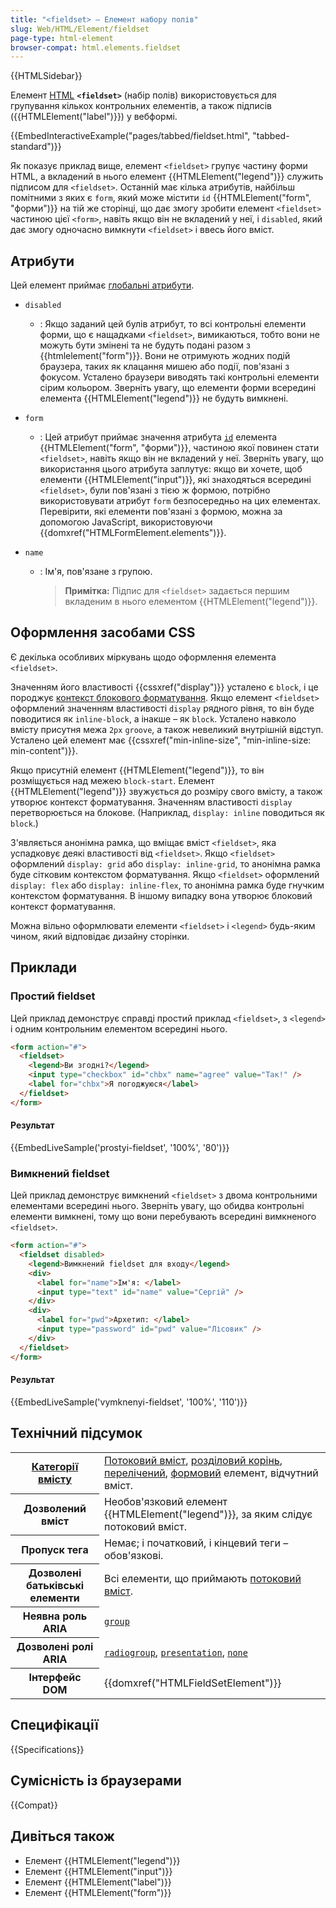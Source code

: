 ```yaml
---
title: "<fieldset> – Елемент набору полів"
slug: Web/HTML/Element/fieldset
page-type: html-element
browser-compat: html.elements.fieldset
---
```


{{HTMLSidebar}}

Елемент [HTML](/uk/docs/Web/HTML) **`<fieldset>`** (набір полів) використовується для групування кількох контрольних елементів, а також підписів ({{HTMLElement("label")}}) у вебформі.

{{EmbedInteractiveExample("pages/tabbed/fieldset.html", "tabbed-standard")}}

Як показує приклад вище, елемент `<fieldset>` групує частину форми HTML, а вкладений в нього елемент {{HTMLElement("legend")}} служить підписом для `<fieldset>`. Останній має кілька атрибутів, найбільш помітними з яких є `form`, який може містити `id` {{HTMLElement("form", "форми")}} на тій же сторінці, що дає змогу зробити елемент `<fieldset>` частиною цієї `<form>`, навіть якщо він не вкладений у неї, і `disabled`, який дає змогу одночасно вимкнути `<fieldset>` і ввесь його вміст.

## Атрибути

Цей елемент приймає [глобальні атрибути](/uk/docs/Web/HTML/Global_attributes).

- `disabled`
  - : Якщо заданий цей булів атрибут, то всі контрольні елементи форми, що є нащадками `<fieldset>`, вимикаються, тобто вони не можуть бути змінені та не будуть подані разом з {{htmlelement("form")}}. Вони не отримують жодних подій браузера, таких як клацання мишею або події, пов'язані з фокусом. Усталено браузери виводять такі контрольні елементи сірим кольором. Зверніть увагу, що елементи форми всередині елемента {{HTMLElement("legend")}} не будуть вимкнені.
- `form`
  - : Цей атрибут приймає значення атрибута [`id`](/uk/docs/Web/HTML/Global_attributes#id) елемента {{HTMLElement("form", "форми")}}, частиною якої повинен стати `<fieldset>`, навіть якщо він не вкладений у неї. Зверніть увагу, що використання цього атрибута заплутує: якщо ви хочете, щоб елементи {{HTMLElement("input")}}, які знаходяться всередині `<fieldset>`, були пов'язані з тією ж формою, потрібно використовувати атрибут `form` безпосередньо на цих елементах. Перевірити, які елементи пов'язані з формою, можна за допомогою JavaScript, використовуючи {{domxref("HTMLFormElement.elements")}}.
- `name`

  - : Ім'я, пов'язане з групою.

    > **Примітка:** Підпис для `<fieldset>` задається першим вкладеним в нього елементом {{HTMLElement("legend")}}.

## Оформлення засобами CSS

Є декілька особливих міркувань щодо оформлення елемента `<fieldset>`.

Значенням його властивості {{cssxref("display")}} усталено є `block`, і це породжує [контекст блокового форматування](/uk/docs/Web/CSS/CSS_display/Block_formatting_context). Якщо елемент `<fieldset>` оформлений значенням властивості `display` рядного рівня, то він буде поводитися як `inline-block`, а інакше – як `block`. Усталено навколо вмісту присутня межа `2px` `groove`, а також невеликий внутрішній відступ. Усталено цей елемент має {{cssxref("min-inline-size", "min-inline-size: min-content")}}.

Якщо присутній елемент {{HTMLElement("legend")}}, то він розміщується над межею `block-start`. Елемент {{HTMLElement("legend")}} звужується до розміру свого вмісту, а також утворює контекст форматування. Значенням властивості `display` перетворюється на блокове. (Наприклад, `display: inline` поводиться як `block`.)

З'являється анонімна рамка, що вміщає вміст `<fieldset>`, яка успадковує деякі властивості від `<fieldset>`. Якщо `<fieldset>` оформлений `display: grid` або `display: inline-grid`, то анонімна рамка буде сітковим контекстом форматування. Якщо `<fieldset>` оформлений `display: flex` або `display: inline-flex`, то анонімна рамка буде гнучким контекстом форматування. В іншому випадку вона утворює блоковий контекст форматування.

Можна вільно оформлювати елементи `<fieldset>` і `<legend>` будь-яким чином, який відповідає дизайну сторінки.

## Приклади

### Простий fieldset

Цей приклад демонструє справді простий приклад `<fieldset>`, з `<legend>` і одним контрольним елементом всередині нього.

```html
<form action="#">
  <fieldset>
    <legend>Ви згодні?</legend>
    <input type="checkbox" id="chbx" name="agree" value="Так!" />
    <label for="chbx">Я погоджуюся</label>
  </fieldset>
</form>
```

#### Результат

{{EmbedLiveSample('prostyi-fieldset', '100%', '80')}}

### Вимкнений fieldset

Цей приклад демонструє вимкнений `<fieldset>` з двома контрольними елементами всередині нього. Зверніть увагу, що обидва контрольні елементи вимкнені, тому що вони перебувають всередині вимкненого `<fieldset>`.

```html
<form action="#">
  <fieldset disabled>
    <legend>Вимкнений fieldset для входу</legend>
    <div>
      <label for="name">Ім'я: </label>
      <input type="text" id="name" value="Сергій" />
    </div>
    <div>
      <label for="pwd">Архетип: </label>
      <input type="password" id="pwd" value="Лісовик" />
    </div>
  </fieldset>
</form>
```

#### Результат

{{EmbedLiveSample('vymknenyi-fieldset', '100%', '110')}}

## Технічний підсумок

<table class="properties">
  <tbody>
    <tr>
      <th scope="row">
        <a href="/uk/docs/Web/HTML/Content_categories"
          >Категорії вмісту</a
        >
      </th>
      <td>
        <a href="/uk/docs/Web/HTML/Content_categories#potokovyi-vmist"
          >Потоковий вміст</a
        >,
        <a href="/uk/docs/Web/HTML/Element/Heading_Elements#rozdilovyi-korin"
          >розділовий корінь</a
        >,
        <a href="/uk/docs/Web/HTML/Content_categories#perelicheni"
          >перелічений</a
        >,
        <a
          href="/uk/docs/Web/HTML/Content_categories#formovyi-vmist"
          >формовий</a
        >
        елемент, відчутний вміст.
      </td>
    </tr>
    <tr>
      <th scope="row">Дозволений вміст</th>
      <td>
        Необов'язковий елемент {{HTMLElement("legend")}}, за яким слідує потоковий вміст.
      </td>
    </tr>
    <tr>
      <th scope="row">Пропуск тега</th>
      <td>Немає; і початковий, і кінцевий теги – обов'язкові.</td>
    </tr>
    <tr>
      <th scope="row">Дозволені батьківські елементи</th>
      <td>
        Всі елементи, що приймають <a href="/uk/docs/Web/HTML/Content_categories#potokovyi-vmist">потоковий вміст</a>.
      </td>
    </tr>
    <tr>
      <th scope="row">Неявна роль ARIA</th>
      <td><a href="/uk/docs/Web/Accessibility/ARIA/Roles/group_role"><code>group</code></a></td>
    </tr>
    <tr>
      <th scope="row">Дозволені ролі ARIA</th>
      <td>
        <a href="/uk/docs/Web/Accessibility/ARIA/Roles/radiogroup_role"><code>radiogroup</code></a>,
        <a href="/uk/docs/Web/Accessibility/ARIA/Roles/presentation_role"><code>presentation</code></a>, <a href="/uk/docs/Web/Accessibility/ARIA/Roles/none_role"><code>none</code></a>
      </td>
    </tr>
    <tr>
      <th scope="row">Інтерфейс DOM</th>
      <td>{{domxref("HTMLFieldSetElement")}}</td>
    </tr>
  </tbody>
</table>

## Специфікації

{{Specifications}}

## Сумісність із браузерами

{{Compat}}

## Дивіться також

- Елемент {{HTMLElement("legend")}}
- Елемент {{HTMLElement("input")}}
- Елемент {{HTMLElement("label")}}
- Елемент {{HTMLElement("form")}}
